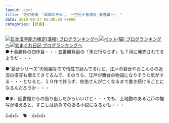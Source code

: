```yaml
---
layout: post
title: "佐伯泰英　「異郷のぞみし　ー空也十番勝負 青春篇ー」　"
date: 2018-09-27 00:00:00 +0900
categories: [読書]
---
```


[![](/syuusyuu9701/assets/images/佐伯泰英-「異郷のぞみし-ー空也十番勝負-青春篇ー」--br_c_3028_1.gif)](http://blog.with2.net/link.php?1659096:3028 "日本漢字能力検定(漢検) ブログランキングへ")[日本漢字能力検定(漢検) ブログランキングへ](http://blog.with2.net/link.php?1659096:3028)[![](/syuusyuu9701/assets/images/佐伯泰英-「異郷のぞみし-ー空也十番勝負-青春篇ー」--br_c_1348_1.gif)](http://blog.with2.net/link.php?1659096:1348 "ペット(猫) ブログランキングへ")[ペット(猫) ブログランキングへ](http://blog.with2.net/link.php?1659096:1348)[![](/syuusyuu9701/assets/images/佐伯泰英-「異郷のぞみし-ー空也十番勝負-青春篇ー」--br_c_9257_1.gif)](http://blog.with2.net/link.php?1659096:9257 "気まぐれ日記 ブログランキングへ")[気まぐれ日記 ブログランキングへ](http://blog.with2.net/link.php?1659096:9257)  
●十番勝負の四作目・・・五番勝負目の「未だ行ならず」も７月に発売されてるようだ・・・  
  
●“磐音シリーズ”の続編なので惰性で読んでるけど、江戸の磐音やおこんらの近況の描写も増えてきてるんで、そのうち、江戸が舞台の物語になりそうな気がする・・・となると、１０作で終らず、佐伯さんが亡くなるまで書き続けることになるんだろうか・・・  
  
●ま、図書館からの借り出しだからいいけど・・・でも、土地勘のある江戸の描写が増えると、すこしは読みでのある小説になるかも・・・  
  
👍👍👍　🐕　👍👍👍  